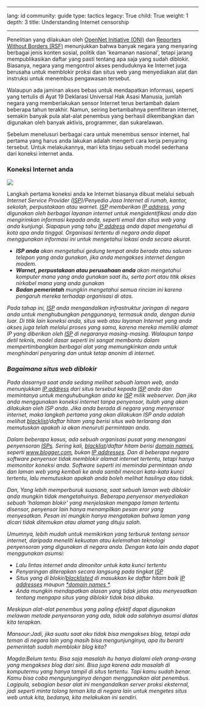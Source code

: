

---

lang: id
community: guide
type: tactics
legacy: True
child: True
weight: 1
depth: 3
title: Understanding Internet censorship

---

Penelitian yang dilakukan oleh [OpenNet Initiative (ONI)](http://opennet.net/) dan [Reporters Without Borders (RSF)](http://www.rsf.org/) menunjukkan bahwa banyak negara yang menyaring berbagai jenis konten sosial, politik dan 'keamanan nasional', tetapi jarang mempublikasikan daftar yang pasti tentang apa saja yang sudah diblokir. Biasanya, negara yang mengontrol akses penduduknya ke Internet juga berusaha untuk memblokir proksi dan situs web yang menyediakan alat dan instruksi untuk menembus pengawasan tersebut.

Walaupun ada jaminan akses bebas untuk mendapatkan informasi, seperti yang tertulis di Ayat 19 Deklarasi Universal Hak Asasi Manusia, jumlah negara yang memberlakukan sensor Internet terus bertambah dalam beberapa tahun terakhir. Namun, seiring bertambahnya pemfilteran internet, semakin banyak pula alat-alat penembus yang berhasil dikembangkan dan digunakan oleh banyak aktivis, programmer, dan sukarelawan.

Sebelum menelusuri berbagai cara untuk menembus sensor internet, hal pertama yang harus anda lakukan adalah mengerti cara kerja penyaring tersebut. Untuk melakukannya, mari kita tinjau sebuah model sederhana dari koneksi internet anda.

### Koneksi Internet anda  ###

![](/sites/securitybkp.ngoinabox.org/security/files/img/1-en.png)

Langkah pertama koneksi anda ke Internet biasanya dibuat melalui sebuah <i>Internet Service Provider ([*ISP*](/id/glossary#ISP))/Penyedia Jasa Internet di rumah, kantor, sekolah, perpustakaan atau warnet. [*ISP*](/id/glossary#ISP) memberikan [*IP address*](/id/glossary#IP_address), yang digunakan oleh berbagai layanan internet untuk mengidentifikasi anda dan mengirimkan informasi kepada anda, seperti email dan situs web yang anda kunjungi. Siapapun yang tahu [*IP address*](/id/glossary#IP_address) anda dapat mengetahui di kota apa anda tinggal. Organisasi tertentu di negara anda dapat menggunakan informasi ini untuk mengetahui lokasi anda secara akurat.

* **ISP anda** akan mengetahui gedung tempat anda berada atau saluran telepon yang anda gunakan, jika anda mengakses internet dengan modem.
* **Warnet, perpustakaan atau perusahaan anda** akan mengetahui komputer mana yang anda gunakan saat itu, serta port atau titik akses nirkabel mana yang anda gunakan	
* **Badan pemerintah** mungkin mengetahui semua rincian ini karena pengaruh mereka terhadap organisasi di atas.	

Pada tahap ini, [*ISP*](/id/glossary#ISP) anda mengandalkan infrastruktur jaringan di negara anda untuk menghubungkan penggunanya, termasuk anda, dengan dunia luar. Di titik lain koneksi anda, situs web atau layanan Internet yang anda akses juga telah melalui proses yang sama, karena mereka memiliki alamat IP yang diberikan oleh [*ISP*](/id/glossary#ISP) di negaranya masing-masing. Walaupun tanpa detil teknis, model dasar seperti ini sangat membantu dalam mempertimbangkan berbagai alat yang memungkinkan anda untuk menghindari penyaring dan untuk tetap anonim di internet. 

### Bagaimana situs web diblokir  ###

Pada dasarnya saat anda sedang melihat sebuah laman web, anda menunjukkan [*IP address*](/id/glossary#IP_address) dari situs tersebut kepada [*ISP*](/id/glossary#ISP) anda dan memintanya untuk menguhubungkan anda ke [*ISP*](/id/glossary#ISP) milik webserver. Dan jika anda menggunakan koneksi internet tanpa penyensor, itulah yang akan dilakukan oleh ISP anda. Jika anda berada di negara yang menyensor internet, maka langkah pertama yang akan dilakukan ISP anda adalah melihat [*blacklist*](/id/glossary#Blacklist)/daftar hitam  yang berisi situs web terlarang dan memutuskan apakah ia akan menuruti permintaan anda. 

Dalam beberapa kasus, ada sebuah organisasi pusat yang menangani penyensoran [*ISPs*](/glossary#ISP). Sering kali, [*blacklist*](/id/glossary#Blacklist)/daftar hitam berisi [*domain names*](/id/glossary#Domain_names), seperti www.blogger.com, bukan [*IP addresses*](/id/glossary#IP_address). Dan di beberapa negara software penyensor tidak memblokir alamat internet tertentu, tetapi hanya memonitor koneksi anda. Software seperti ini memindai permintaan anda dan laman web yang kembali ke anda sambil mencari kata-kata kunci tertentu, lalu memutuskan apakah anda boleh melihat hasilnya atau tidak.

Dan, Yang lebih memperburuk suasana, saat sebuah laman web diblokir anda mungkin tidak mengetahuinya. Beberapa penyensor menyediakan sebuah 'halaman blokir' yang menjelaskan mengapa laman tertentu disensor, penyensor lain hanya menampilkan pesan eror yang menyesatkan. Pesan ini mungkin hanya mengatakan bahwa laman yang dicari tidak ditemukan atau alamat yang dituju salah. 

Umumnya, lebih mudah untuk memikirkan yang terburuk tentang sensor internet, daripada meneliti kekuatan atau kelemahan teknologi penyensoran yang digunakan di negara anda. Dengan kata lain anda dapat menggunakan asumsi:

* Lalu lintas internet anda dimonitor untuk kata kunci tertentu
* Penyaringan diterapkan secara langsung pada tingkat [*ISP*](/id/glossary#ISP)
* Situs yang di blokir/[*blacklisted*](/id/glossary#Blacklist) di masukkan ke daftar hitam baik  [*IP addresses*](/id/glossary#IP_address) maupun [*domain names *](/id/glossary#Domain_name).
* Anda mungkin mendapatkan alasan yang tidak jelas atau menyesatkan tentang mengapa situs yang diblokir tidak bisa dibuka.

Meskipun alat-alat penembus yang paling efektif dapat digunakan melawan metode penyensoran yang ada, tidak ada salahnya asumsi diatas kita terapkan. 
	
<div class="background" markdown="1">
Mansour:Jadi, jika suatu saat aku tidak bisa mengakses blog, tetapi ada teman di negara lain yang masih bisa mengunjunginya, apa itu berarti pemerintah sudah memblokir blog kita?
 
Magda:Belum tentu. Bisa saja masalah itu hanya dialami oleh orang-orang yang mengakses blog dari sini. Bisa juga karena ada masalah di komputermu yang hanya tampil di situs tertentu. Tapi kamu sudah benar. Kamu bisa coba mengunjunginya dengan menggunakan alat penembus. Lagipula, sebagian besar alat ini mengandalkan server proksi eksternal, jadi seperti minta tolong teman kita di negara lain untuk mengetes situs web untuk kita, bedanya, kita melakukan ini sendiri. 
</div>



